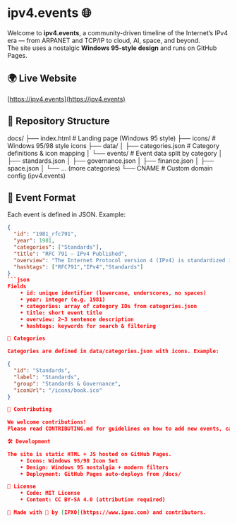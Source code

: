 # ipv4.events 🌐

Welcome to **ipv4.events**, a community-driven timeline of the Internet’s IPv4 era — from ARPANET and TCP/IP to cloud, AI, space, and beyond.  
The site uses a nostalgic **Windows 95-style design** and runs on GitHub Pages.

## 🌍 Live Website
[https://ipv4.events](https://ipv4.events)

## 📂 Repository Structure

docs/
├── index.html             # Landing page (Windows 95 style)
├── icons/                 # Windows 95/98 style icons
├── data/
│    ├── categories.json   # Category definitions & icon mapping
│    └── events/           # Event data split by category
│         ├── standards.json
│         ├── governance.json
│         ├── finance.json
│         ├── space.json
│         └── … (more categories)
└── CNAME                  # Custom domain config (ipv4.events)

## 📝 Event Format

Each event is defined in JSON. Example:

```json
{
  "id": "1981_rfc791",
  "year": 1981,
  "categories": ["Standards"],
  "title": "RFC 791 — IPv4 Published",
  "overview": "The Internet Protocol version 4 (IPv4) is standardized in RFC 791, defining the dominant packet format for decades.",
  "hashtags": ["RFC791","IPv4","Standards"]
}
```json
Fields
	• id: unique identifier (lowercase, underscores, no spaces)
	• year: integer (e.g. 1981)
	• categories: array of category IDs from categories.json
	• title: short event title
	• overview: 2–3 sentence description
	• hashtags: keywords for search & filtering

📂 Categories

Categories are defined in data/categories.json with icons. Example:

{
  "id": "Standards",
  "label": "Standards",
  "group": "Standards & Governance",
  "iconUrl": "/icons/book.ico"
}

🤝 Contributing

We welcome contributions!
Please read CONTRIBUTING.md for guidelines on how to add new events, categories, or icons.

🛠 Development

The site is static HTML + JS hosted on GitHub Pages.
	• Icons: Windows 95/98 Icon Set
	• Design: Windows 95 nostalgia + modern filters
	• Deployment: GitHub Pages auto-deploys from /docs/

📜 License
	• Code: MIT License
	• Content: CC BY-SA 4.0 (attribution required)

👾 Made with 💾 by [IPXO](https://www.ipxo.com) and contributors.
